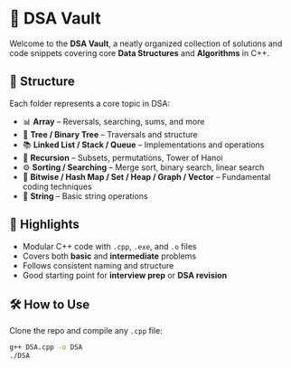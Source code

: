# 🧠 DSA Vault

Welcome to the **DSA Vault**, a neatly organized collection of solutions and code snippets covering core **Data Structures** and **Algorithms** in C++.

## 📂 Structure

Each folder represents a core topic in DSA:
- 📊 **Array** – Reversals, searching, sums, and more
- 🌳 **Tree / Binary Tree** – Traversals and structure
- 📚 **Linked List / Stack / Queue** – Implementations and operations
- 🔁 **Recursion** – Subsets, permutations, Tower of Hanoi
- ⚙️ **Sorting / Searching** – Merge sort, binary search, linear search
- 🧠 **Bitwise / Hash Map / Set / Heap / Graph / Vector** – Fundamental coding techniques
- 🧵 **String** – Basic string operations

## 🚀 Highlights

- Modular C++ code with `.cpp`, `.exe`, and `.o` files  
- Covers both **basic** and **intermediate** problems  
- Follows consistent naming and structure  
- Good starting point for **interview prep** or **DSA revision**

## 🛠️ How to Use

Clone the repo and compile any `.cpp` file:
```bash
g++ DSA.cpp -o DSA
./DSA
